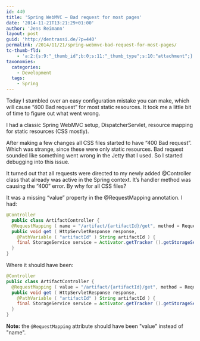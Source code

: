 ```yaml
---
id: 440
title: 'Spring WebMVC – Bad request for most pages'
date: '2014-11-21T13:21:29+01:00'
author: 'Jens Reimann'
layout: post
guid: 'http://dentrassi.de/?p=440'
permalink: /2014/11/21/spring-webmvc-bad-request-for-most-pages/
tc-thumb-fld:
    - 'a:2:{s:9:"_thumb_id";b:0;s:11:"_thumb_type";s:10:"attachment";}'
taxonomies:
  categories:
    - Development
  tags:
    - Spring
---
```


Today I stumbled over an easy configuration mistake you can make, which will cause “400 Bad request” for most static resources. It took me a little bit of time to figure out what went wrong.

I had a classic Spring WebMVC setup, DispatcherServlet, resource mapping for static resources (CSS mostly).

<!-- more -->

After making a few changes all CSS files started to have “400 Bad request”. Which was strange, since these were only static resources. Bad request sounded like something went wrong in the Jetty that I used. So I started debugging into this issue.

It turned out that all requests were directed to my newly added @Controller class that already was active in the Spring context. It’s handler method was causing the “400” error. By why for all CSS files?

It was a missing “value” property in the @RequestMapping annotation. I had:

```java  
@Controller
  public class ArtifactController {
  @RequestMapping ( name = "/artifact/{artifactId}/get", method = RequestMethod.GET )
  public void get ( HttpServletResponse response,
    @PathVariable ( "artifactId" ) String artifactId ) {
    final StorageService service = Activator.getTracker ().getStorageService ();
  }
}
```

Where it should have been:

```java
@Controller
public class ArtifactController {
  @RequestMapping ( value = "/artifact/{artifactId}/get", method = RequestMethod.GET )
  public void get ( HttpServletResponse response,
    @PathVariable ( "artifactId" ) String artifactId ) {
    final StorageService service = Activator.getTracker ().getStorageService ();
  }
} 
```

**Note:** the `@RequestMapping` attribute should have been "value" instead of "name".
